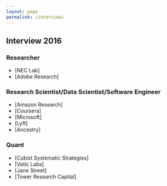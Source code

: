 ```yaml
---
layout: page
permalink: /interview/
---
```


## Interview 2016

### Researcher

* [NEC Lab]
* [Adobe Research]


### Research Scientist/Data Scientist/Software Engineer

* [Amazon Research]
* [Coursera]
* [Microsoft]
* [Lyft]
* [Ancestry]


### Quant

* [Cubist Systematic Strategies]
* [Vatic Labs]
* [Jane Street]
* [Tower Research Capital]



